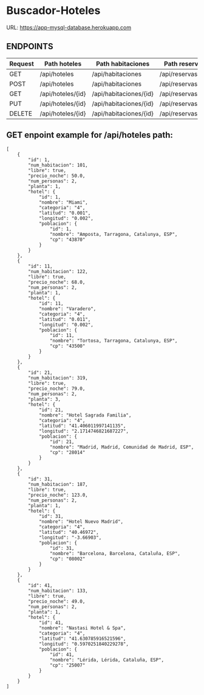 # Buscador-Hoteles

URL: https://app-mysql-database.herokuapp.com

## ENDPOINTS

| Request | Path hoteles| Path habitaciones | Path reservas | Path poblaciones | Path usuarios |
| --- | --- | --- | --- | --- | --- |
| GET | /api/hoteles | /api/habitaciones | /api/reservas | /api/poblaciones | /api/usuarios |
| POST | /api/hoteles | /api/habitaciones | /api/reservas | /api/poblaciones | /api/usuarios |
| GET | /api/hoteles/{id} | /api/habitaciones/{id} | /api/reservas/{id} | /api/poblaciones/{id} | /api/usuarios/{id} |
| PUT | /api/hoteles/{id} | /api/habitaciones/{id} | /api/reservas/{id} | /api/poblaciones/{id} | /api/usuarios/{id} |
| DELETE | /api/hoteles/{id} | /api/habitaciones/{id} | /api/reservas/{id} | /api/poblaciones/{id} | /api/usuarios/{id} |

## **GET enpoint example for /api/hoteles path:**

```
[
    {
        "id": 1,
        "num_habitacion": 101,
        "libre": true,
        "precio_noche": 50.0,
        "num_personas": 2,
        "planta": 1,
        "hotel": {
            "id": 1,
            "nombre": "Miami",
            "categoria": "4",
            "latitud": "0.001",
            "longitud": "0.002",
            "poblacion": {
                "id": 1,
                "nombre": "Amposta, Tarragona, Catalunya, ESP",
                "cp": "43870"
            }
        }
    },
    {
        "id": 11,
        "num_habitacion": 122,
        "libre": true,
        "precio_noche": 68.0,
        "num_personas": 2,
        "planta": 1,
        "hotel": {
            "id": 11,
            "nombre": "Varadero",
            "categoria": "4",
            "latitud": "0.011",
            "longitud": "0.002",
            "poblacion": {
                "id": 11,
                "nombre": "Tortosa, Tarragona, Catalunya, ESP",
                "cp": "43500"
            }
        }
    },
    {
        "id": 21,
        "num_habitacion": 319,
        "libre": true,
        "precio_noche": 79.0,
        "num_personas": 2,
        "planta": 3,
        "hotel": {
            "id": 21,
            "nombre": "Hotel Sagrada Familia",
            "categoria": "4",
            "latitud": "41.406011997141135",
            "longitud": "2.1714746821687227",
            "poblacion": {
                "id": 21,
                "nombre": "Madrid, Madrid, Comunidad de Madrid, ESP",
                "cp": "28014"
            }
        }
    },
    {
        "id": 31,
        "num_habitacion": 187,
        "libre": true,
        "precio_noche": 123.0,
        "num_personas": 2,
        "planta": 1,
        "hotel": {
            "id": 31,
            "nombre": "Hotel Nuevo Madrid",
            "categoria": "4",
            "latitud": "40.46972",
            "longitud": "-3.66903",
            "poblacion": {
                "id": 31,
                "nombre": "Barcelona, Barcelona, Cataluña, ESP",
                "cp": "08002"
            }
        }
    },
    {
        "id": 41,
        "num_habitacion": 133,
        "libre": true,
        "precio_noche": 49.0,
        "num_personas": 2,
        "planta": 1,
        "hotel": {
            "id": 41,
            "nombre": "Nastasi Hotel & Spa",
            "categoria": "4",
            "latitud": "41.630785916521596",
            "longitud": "0.5970251840229278",
            "poblacion": {
                "id": 41,
                "nombre": "Lérida, Lérida, Cataluña, ESP",
                "cp": "25007"
            }
        }
    }
]
```



